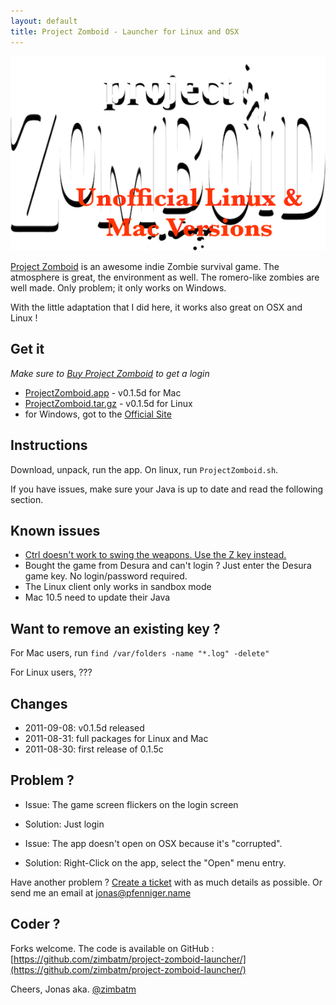 ```yaml
---
layout: default
title: Project Zomboid - Launcher for Linux and OSX
---
```


![ProjectZomboid](PZ_Logo.png)

[Project Zomboid](http://projectzomboid.com/) is an awesome indie Zombie survival game. The atmosphere is great, the environment as well. The
romero-like zombies are well made. Only problem; it only works on Windows.

With the little adaptation that I did here, it works also great on OSX and Linux !

Get it
------

*Make sure to [Buy Project Zomboid](http://projectzomboid.com/blog/index.php/buy-our-games/) to get a login*

* [ProjectZomboid.app](https://github.com/downloads/zimbatm/project-zomboid-launcher/ProjectZomboid.app.0.1.5d.zip) - v0.1.5d for Mac
* [ProjectZomboid.tar.gz](https://github.com/downloads/zimbatm/project-zomboid-launcher/ProjectZomboid.0.1.5d.tar.gz) - v0.1.5d for Linux
* for Windows, got to the [Official Site](http://projectzomboid.com/)

Instructions
------------

Download, unpack, run the app. On linux, run `ProjectZomboid.sh`.

If you have issues, make sure your Java is up to date and read the
following section.

Known issues
------------

* [Ctrl doesn't work to swing the weapons. Use the Z key instead.](http://theindiestone.com/mantis/view.php?id=676)
* Bought the game from Desura and can't login ? Just enter the Desura game key. No login/password required.
* The Linux client only works in sandbox mode
* Mac 10.5 need to update their Java

Want to remove an existing key ?
--------------------------------

For Mac users, run `find /var/folders -name "*.log" -delete"`

For Linux users, ???

Changes
-------

* 2011-09-08: v0.1.5d released
* 2011-08-31: full packages for Linux and Mac
* 2011-08-30: first release of 0.1.5c

Problem ?
---------

* Issue: The game screen flickers on the login screen
* Solution: Just login


* Issue: The app doesn't open on OSX because it's "corrupted".
* Solution: Right-Click on the app, select the "Open" menu entry.

Have another problem ? [Create a ticket](https://github.com/zimbatm/project-zomboid-launcher/issues/new) with as much details as possible. Or send me an email at jonas@pfenniger.name


Coder ?
-------

Forks welcome. The code is available on GitHub :
[https://github.com/zimbatm/project-zomboid-launcher/](https://github.com/zimbatm/project-zomboid-launcher/)

Cheers, Jonas aka. [@zimbatm](http://twitter.com/zimbatm)
